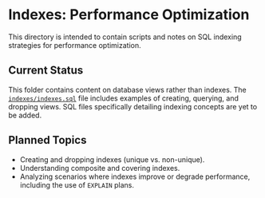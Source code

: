 # Indexes: Performance Optimization

This directory is intended to contain scripts and notes on SQL indexing strategies for performance optimization.

## Current Status

This folder contains content on database views rather than indexes. The [`indexes/indexes.sql`](indexes/indexes.sql) file includes examples of creating, querying, and dropping views. SQL files specifically detailing indexing concepts are yet to be added.

## Planned Topics

- Creating and dropping indexes (unique vs. non-unique).
- Understanding composite and covering indexes.
- Analyzing scenarios where indexes improve or degrade performance, including the use of `EXPLAIN` plans.
